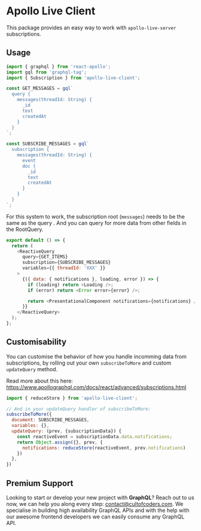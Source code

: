 # Apollo Live Client

This package provides an easy way to work with `apollo-live-server` subscriptions.

## Usage

```js
import { graphql } from 'react-apollo';
import gql from 'graphql-tag';
import { Subscription } from 'apollo-live-client';

const GET_MESSAGES = gql`
  query {
    messages(threadId: String) {
      _id
      text
      createdAt
    }
  }
`;

const SUBSCRIBE_MESSAGES = gql`
  subscription {
    messages(threadId: String) {
      event
      doc {
        _id
        text
        createdAt
      }
    }
  }
`;
```

For this system to work, the subscription root (`messages`) needs to be the same as the query . And you can query for more data from other fields in the RootQuery.

```js
export default () => {
  return (
    <ReactiveQuery
      query={GET_ITEMS}
      subscription={SUBSCRIBE_MESSAGES}
      variables={{ threadId: 'XXX' }}
    >
      {({ data: { notifications }, loading, error }) => {
        if (loading) return <Loading />;
        if (error) return <Error error={error} />;

        return <PresentationalComponent notifications={notifications} />;
      }}
    </ReactiveQuery>
  );
};
```

## Customisability

You can customise the behavior of how you handle incomming data from subscriptions, by rolling out your
own `subscribeToMore` and custom `updateQuery` method.

Read more about this here:
https://www.apollographql.com/docs/react/advanced/subscriptions.html

```js
import { reduceStore } from 'apollo-live-client';

// And in your updateQuery handler of subscribeToMore:
subscribeToMore({
  document: SUBSCRIBE_MESSAGES,
  variables: {},
  updateQuery: (prev, {subscriptionData}) {
    const reactiveEvent = subscriptionData.data.notifications;
    return Object.assign({}, prev, {
      notifications: reduceStore(reactiveEvent, prev.notifications)
    })
  },
})
```

## Premium Support

Looking to start or develop your new project with **GraphQL**? Reach out to us now, we can help you along every step: contact@cultofcoders.com. We specialise in building high availability GraphQL APIs and with the help with our awesome frontend developers we can easily consume any GraphQL API.
